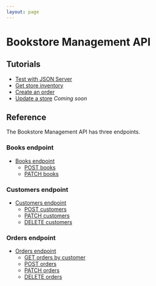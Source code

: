 ```yaml
---
layout: page
---
```

# Bookstore Management API

## Tutorials

* [Test with JSON Server](tutorials/test-with-json-server.md)
* [Get store inventory](tutorials/get-store-inventory.md)
* [Create an order](tutorials/create-an-order.md)
* [Update a store](tutorials/update-store.md) *Coming soon*

## Reference

The Bookstore Management API has three endpoints.

### Books endpoint

* [Books endpoint](reference/books.md)
  * [POST books](reference/post-books.md)
  * [PATCH books](reference/patch-books.md)

### Customers endpoint

* [Customers endpoint](reference/customers.md)
  * [POST customers](reference/post-customers.md)
  * [PATCH customers](reference/patch-customers.md)
  * [DELETE customers](reference/delete-customers.md)

### Orders endpoint

* [Orders endpoint](reference/orders.md)
  * [GET orders by customer](reference/get-orders.md)
  * [POST orders](reference/post-orders.md)
  * [PATCH orders](reference/patch-orders.md)
  * [DELETE orders](reference/delete-orders.md)
